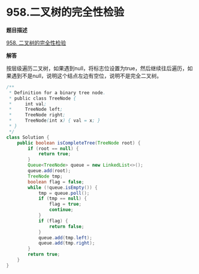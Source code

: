 # 958.二叉树的完全性检验

**题目描述**

[958. 二叉树的完全性检验](https://leetcode-cn.com/problems/check-completeness-of-a-binary-tree/)

**解答**

按层级遍历二叉树，如果遇到null，将标志位设置为true，然后继续往后遍历，如果遇到不是null，说明这个结点左边有空位，说明不是完全二叉树。

```java
/**
 * Definition for a binary tree node.
 * public class TreeNode {
 *     int val;
 *     TreeNode left;
 *     TreeNode right;
 *     TreeNode(int x) { val = x; }
 * }
 */
class Solution {
    public boolean isCompleteTree(TreeNode root) {
        if (root == null) {
            return true;
        }
        Queue<TreeNode> queue = new LinkedList<>();
        queue.add(root);
        TreeNode tmp;
        boolean flag = false;
        while (!queue.isEmpty()) {
            tmp = queue.poll();
            if (tmp == null) {
                flag = true;
                continue;
            }
            if (flag) {
                return false;
            }
            queue.add(tmp.left);
            queue.add(tmp.right);
        }
        return true;
    }
}
```